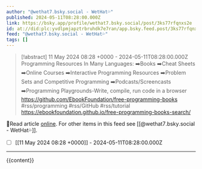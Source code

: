```yaml
---
author: "@wethat7․bsky․social - WetHat💦"
published: 2024-05-11T08:28:00.000Z
link: https://bsky.app/profile/wethat7.bsky.social/post/3ks77rfqnxs2e
id: at://did:plc:yvdlpmjapztrbruhdk7e7ran/app.bsky.feed.post/3ks77rfqnxs2e
feed: "@wethat7․bsky․social - WetHat💦"
tags: []
---
```

> [!abstract] 11 May 2024 08:28 +0000 - 2024-05-11T08:28:00.000Z
> Programming Resources In Many Languages: ➡️Books ➡️Cheat Sheets ➡️Online Courses ➡️Interactive Programming Resources ➡️Problem Sets and Competitive Programming ➡️Podcasts/Screencasts ➡️Programming Playgrounds-Write, compile, run code in a browser https://github.com/EbookFoundation/free-programming-books #rss/programming #rss/GitHub #rss/tutorial https://ebookfoundation.github.io/free-programming-books-search/

🔗Read article [online](https://bsky.app/profile/wethat7.bsky.social/post/3ks77rfqnxs2e). For other items in this feed see [[@wethat7․bsky․social - WetHat💦]].

- [ ] [[11 May 2024 08꞉28 +0000]] - 2024-05-11T08:28:00.000Z
- - -
{{content}}
